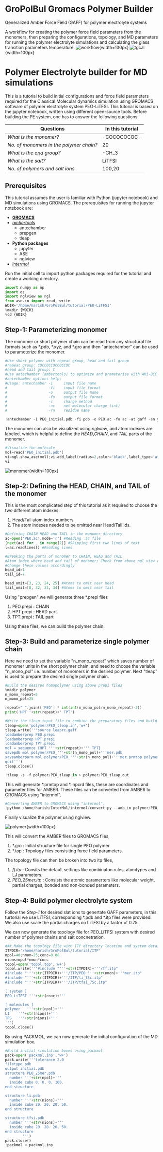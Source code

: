 # GroPolBul Gromacs Polymer Builder
Generalized Amber Force Field (GAFF) for polymer electrolyte systems

A workflow for creating the polymer force field parameters from the monomers, then preparing the configurations, topology, and MD parameters for running the polymer electrolyte simulations and calculating the glass transition parameters temperature.
![workflow](./FF_MD_workflow.png){width=100px}
![tgcal](./Annealing_Tg_calc.png){width=100px}
# Polymer Electrolyte builder for MD simulations

This is a tutorial to build initial configurations and force field parameters required for the Classical Molecular dynamics simulation using GROMACS software of polymer electrolyte system PEO-LiTFSI. This tutorial is based on the jupyter notebook, written using different open-source tools. Before building the PE system, one has to answer the following questions:

Questions | In this tutorial
-------- | ----------------
*What is the monomer?* | -COCOCOCOC-
*No. of monomers in the polymer chain?* | 20
*What is the end group?* | -CH_3
*What is the salt?* | LiTFSI
*No. of polymers and salt ions* | 100,20

## Prerequisites

This tutorial assumes the user is familiar with Python (jupyter notebook) and MD simulations using GROMACS. The prerequisites for running the jupyter notebook are:

* [**GROMACS**](https://www.gromacs.org/)
* [*ambertools*](https://ambermd.org/AmberTools.php)
  	* antechamber
  	* prepgen
  	* tleap
* **Python packages** 
    * jupyter
    * ASE
    * nglview
* [*intermol*](https://github.com/shirtsgroup/InterMol)
  
Run the initial cell to import python packages required for the tutorial and create a working directory.
```python
import numpy as np
import os
import nglview as ngl
from ase.io import read, write
WDIR='/home/harish/GroPolBul/tutorial/PEO-LiTFSI'
%mkdir {WDIR}
%cd {WDIR}
```

## Step-1: Parameterizing monomer
The monomer or short polymer chain can be read from any structural file formats such as *.pdb, *.xyz, and *.gro and then "antechamber" can be used to parameterize the monomer.
```python
#Use short polymer with repeat group, head and tail group
#repeat group: COCCOCCOCCOCCOC
#head and tail group: C
#Use antechamber (ambertools) to optimize and prameterise with AM1-BCC charges 
#antechamber options help:
#Usage: antechamber -i     input file name
#                   -fi    input file format
#                   -o     output file name
#                   -fo    output file format
#                   -c     charge method
#                   -nc    net molecular charge (int)
#                   -rn    residue name

!antechamber -i PEO_initial.pdb -fi pdb -o PEO.ac -fo ac -at gaff -an y -c bcc -nc 0 -rn PEO 
```

The monomer can also be visualized using *nglview*, and atom indexes are labeled, which is helpful to define the *HEAD*,*CHAIN*, and *TAIL* parts of the monomer.

```python
#Visualize the molecule
mol=read('PEO_initial.pdb')
vi=ngl.show_ase(mol);vi.add_label(radius=2,color='black',label_type='atomindex')
vi
```

![monomer](./Short_chain_peo.png){width=100px}


## Step-2: Defining the HEAD, CHAIN, and TAIL of the monomer
This is the most complicated step of this tutorial as it required to choose the two different atom indexes:

1. Head/Tail atom index numbers
2. The atom indexes needed to be omitted near Head/Tail ids.

```python
#Defining CHAIN HEAD and TAIL in the monomer directory
ac=open('PEO.ac',mode='r') #Reading .ac file
[next(ac) for _ in range(2)] #Skipping first two lines of text
l=ac.readlines() #Reading lines

#Breaking the parts of monomer to CHAIN, HEAD and TAIL
#Atom index where head and tail of monomer; Check from above ngl view of mol
#Change these values accordingly
head_id=1
tail_id=7

head_omit=[3, 23, 24, 25] #Atoms to omit near head
tail_omit=[8, 32, 33, 34] #Atoms to omit near tail
```
Using "prepgen" we will generate three *.prepi files
1. PEO.prepi : CHAIN
2. HPT.prepi : HEAD part
3. TPT.prepi : TAIL part

Using these files, we can build the polymer chain.

## Step-3: Build and parameterize single polymer chain
Here we need to set the variable "n_mono_repeat" which saves number of monomer units in the short polymer chain, and need to choose the variable "n_mono_pol" i.e. number of monomers in the desired polymer.
Next "tleap" is used to prepare the desired single polymer chain.
```python
#Build the desired homopolymer using above prepi files
%mkdir polymer
n_mono_repeat=5
n_mono_pol=25

repeat=" ".join(['PEO'] * int(int(n_mono_pol/n_mono_repeat)-2))
print('HPT '+str(repeat)+' TPT')

#Write the tleap input file to combine the preparatory files and build polymer chain
tleap=open('polymer/PEO_tleap.in','w+')
tleap.write('''source leaprc.gaff
loadamberprep PEO.prepi
loadamberprep HPT.prepi
loadamberprep TPT.prepi
mol = sequence {HPT '''+str(repeat)+''' TPT}
savepdb mol polymer/PEO_'''+str(n_mono_pol)+'''mer.pdb
saveamberparm mol polymer/PEO_'''+str(n_mono_pol)+'''mer.prmtop polymer/PEO_'''+str(n_mono_pol)+'''mer.inpcrd
quit''')
tleap.close()

!tleap -s -f polymer/PEO_tleap.in > polymer/PEO_tleap.out
```
This will generate *.prmtop and *.inpcrd files, these are coordinates and parameter files for AMBER. These files can be converted from AMBER to GROMACS using "intermol".
```python
#Converting AMBER to GROMACS using "intermol".
!python /home/harish/InterMol/intermol/convert.py --amb_in polymer/PEO_{n_mono_pol}mer.inpcrd polymer/PEO_{n_mono_pol}mer.prmtop --gromacs
```
Finally visualize the polymer using nglview.

![polymer](./Polymer_chain_PEO.png){width=100px}

This will convert the AMBER files to GROMACS files,
1. *.gro : Initial structure file for single PEO polymer
2. *.top : Topology files consisiting force field parameters.

The topology file can then be broken into two itp files, 
1. *ff.itp* : Consits the default settings like combinaton rules, atomtypes and LJ parameters.  
2. *PEO_25mer.itp* : Consists the atomic paramerters like molecular weight, partial charges, bonded and non-bonded parameters.

## Step-4: Build polymer electrolyte system
Follow the *Step-1* for desired slat ions to genertate GAFF parameters, in this turtorial we use LiTFSI, corresponding *.pdb and *.itp files were provided. We also use scale the partial charges on LiTFSI by a factor of 0.75.

We can now generate the topology file for PEO_LiTFSI system with desired number of polymer chains and salt concnetration.
```python
### Make the topology file with ITP directory location and system details
ITPDIR='/home/harish/GroPolBul/tutorial/ITP'
npol=40;nmon=25;conc=0.08        
nions=npol*nmon*conc
topol=open('topol.top','w+')
topol.write('''#include "'''+str(ITPDIR)+'''/ff.itp"
#include "'''+str(ITPDIR)+'''/ITP/PEO_'''+str(nmon)+'''mer.itp"    
#include "'''+str(ITPDIR)+'''/ITP/li_75c.itp"  
#include "'''+str(ITPDIR)+'''/ITP/tfsi_75c.itp"
        
[ system ] 
PEO_LiTFSI_'''+str(conc)+'''

[ molecules ]
polymer   '''+str(npol)+'''     
LI    '''+str(nions)+'''
TFS   '''+str(nions)+'''
''')
topol.close() 
```
By using PACKMOL, we can now generate the initial configuration of the MD simulation box.
```python
#Build initial simulation boxes using packmol
pack=open('packmol.inp','w+')
pack.write('''tolerance 2.0
filetype pdb
output initial.pdb
structure PEO_25mer.pdb
  number '''+str(npol)+'''
  inside cube 0. 0. 0. 100. 
end structure

structure li.pdb
  number '''+str(nions)+'''
  inside cube 20. 20. 20. 50.
end structure

structure tfsi.pdb
  number '''+str(nions)+'''
  inside cube 20. 20. 20. 50.
end structure
        ''')
pack.close()
!packmol < packmol.inp

```

